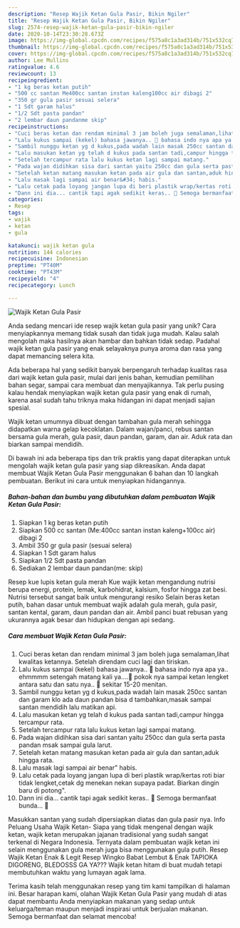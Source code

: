```yaml
---
description: "Resep Wajik Ketan Gula Pasir, Bikin Ngiler"
title: "Resep Wajik Ketan Gula Pasir, Bikin Ngiler"
slug: 2574-resep-wajik-ketan-gula-pasir-bikin-ngiler
date: 2020-10-14T23:30:28.673Z
image: https://img-global.cpcdn.com/recipes/f575a8c1a3ad314b/751x532cq70/wajik-ketan-gula-pasir-foto-resep-utama.jpg
thumbnail: https://img-global.cpcdn.com/recipes/f575a8c1a3ad314b/751x532cq70/wajik-ketan-gula-pasir-foto-resep-utama.jpg
cover: https://img-global.cpcdn.com/recipes/f575a8c1a3ad314b/751x532cq70/wajik-ketan-gula-pasir-foto-resep-utama.jpg
author: Lee Mullins
ratingvalue: 4.6
reviewcount: 13
recipeingredient:
- "1 kg beras ketan putih"
- "500 cc santan Me400cc santan instan kaleng100cc air dibagi 2"
- "350 gr gula pasir sesuai selera"
- "1 Sdt garam halus"
- "1/2 Sdt pasta pandan"
- "2 lembar daun pandanme skip"
recipeinstructions:
- "Cuci beras ketan dan rendam minimal 3 jam boleh juga semalaman,lihat kwalitas ketannya. Setelah direndam cuci lagi dan tiriskan."
- "Lalu kukus sampai (kekel) bahasa jawanya.. 🤣 bahasa indo nya apa ya.. ehmmmm setengah matang kali ya....🤣 pokok nya sampai ketan lengket antara satu dan satu nya.. 🤣 sekitar 15-20 menitan."
- "Sambil nunggu ketan yg d kukus,pada wadah lain masak 250cc santan dan garam klo ada daun pandan bisa d tambahkan,masak sampai santan mendidih lalu matikan api."
- "Lalu masukan ketan yg telah d kukus pada santan tadi,campur hingga tercampur rata."
- "Setelah tercampur rata lalu kukus ketan lagi sampai matang."
- "Pada wajan didihkan sisa dari santan yaitu 250cc dan gula serta pasta pandan msak sampai gula larut."
- "Setelah ketan matang masukan ketan pada air gula dan santan,aduk hingga rata."
- "Lalu masak lagi sampai air benar&#34; habis."
- "Lalu cetak pada loyang jangan lupa di beri plastik wrap/kertas roti biar tidak lengket,cetak dg menekan nekan supaya padat. Biarkan dingin baru di potong&#34;."
- "Dann ini dia... cantik tapi agak sedikit keras.. 🤭 Semoga bermanfaat bunda... 🥰"
categories:
- Resep
tags:
- wajik
- ketan
- gula

katakunci: wajik ketan gula 
nutrition: 144 calories
recipecuisine: Indonesian
preptime: "PT40M"
cooktime: "PT43M"
recipeyield: "4"
recipecategory: Lunch

---
```



![Wajik Ketan Gula Pasir](https://img-global.cpcdn.com/recipes/f575a8c1a3ad314b/751x532cq70/wajik-ketan-gula-pasir-foto-resep-utama.jpg)

Anda sedang mencari ide resep wajik ketan gula pasir yang unik? Cara menyiapkannya memang tidak susah dan tidak juga mudah. Kalau salah mengolah maka hasilnya akan hambar dan bahkan tidak sedap. Padahal wajik ketan gula pasir yang enak selayaknya punya aroma dan rasa yang dapat memancing selera kita.

Ada beberapa hal yang sedikit banyak berpengaruh terhadap kualitas rasa dari wajik ketan gula pasir, mulai dari jenis bahan, kemudian pemilihan bahan segar, sampai cara membuat dan menyajikannya. Tak perlu pusing kalau hendak menyiapkan wajik ketan gula pasir yang enak di rumah, karena asal sudah tahu triknya maka hidangan ini dapat menjadi sajian spesial.

Wajik ketan umumnya dibuat dengan tambahan gula merah sehingga didapatkan warna gelap kecoklatan. Dalam wajan/panci, rebus santan bersama gula merah, gula pasir, daun pandan, garam, dan air. Aduk rata dan biarkan sampai mendidih.


Di bawah ini ada beberapa tips dan trik praktis yang dapat diterapkan untuk mengolah wajik ketan gula pasir yang siap dikreasikan. Anda dapat membuat Wajik Ketan Gula Pasir menggunakan 6 bahan dan 10 langkah pembuatan. Berikut ini cara untuk menyiapkan hidangannya.

<!--inarticleads1-->

##### Bahan-bahan dan bumbu yang dibutuhkan dalam pembuatan Wajik Ketan Gula Pasir:

1. Siapkan 1 kg beras ketan putih
1. Siapkan 500 cc santan (Me:400cc santan instan kaleng+100cc air) dibagi 2
1. Ambil 350 gr gula pasir (sesuai selera)
1. Siapkan 1 Sdt garam halus
1. Siapkan 1/2 Sdt pasta pandan
1. Sediakan 2 lembar daun pandan(me: skip)


Resep kue lupis ketan gula merah Kue wajik ketan mengandung nutrisi berupa energi, protein, lemak, karbohidrat, kalsium, fosfor hingga zat besi. Nutrisi tersebut sangat baik untuk mengurangi resiko Selain beras ketan putih, bahan dasar untuk membuat wajik adalah gula merah, gula pasir, santan kental, garam, daun pandan dan air. Ambil panci buat rebusan yang ukurannya agak besar dan hidupkan dengan api sedang. 

<!--inarticleads2-->

##### Cara membuat Wajik Ketan Gula Pasir:

1. Cuci beras ketan dan rendam minimal 3 jam boleh juga semalaman,lihat kwalitas ketannya. Setelah direndam cuci lagi dan tiriskan.
1. Lalu kukus sampai (kekel) bahasa jawanya.. 🤣 bahasa indo nya apa ya.. ehmmmm setengah matang kali ya....🤣 pokok nya sampai ketan lengket antara satu dan satu nya.. 🤣 sekitar 15-20 menitan.
1. Sambil nunggu ketan yg d kukus,pada wadah lain masak 250cc santan dan garam klo ada daun pandan bisa d tambahkan,masak sampai santan mendidih lalu matikan api.
1. Lalu masukan ketan yg telah d kukus pada santan tadi,campur hingga tercampur rata.
1. Setelah tercampur rata lalu kukus ketan lagi sampai matang.
1. Pada wajan didihkan sisa dari santan yaitu 250cc dan gula serta pasta pandan msak sampai gula larut.
1. Setelah ketan matang masukan ketan pada air gula dan santan,aduk hingga rata.
1. Lalu masak lagi sampai air benar&#34; habis.
1. Lalu cetak pada loyang jangan lupa di beri plastik wrap/kertas roti biar tidak lengket,cetak dg menekan nekan supaya padat. Biarkan dingin baru di potong&#34;.
1. Dann ini dia... cantik tapi agak sedikit keras.. 🤭 Semoga bermanfaat bunda... 🥰


Masukkan santan yang sudah dipersiapkan diatas dan gula pasir nya. Info Peluang Usaha Wajik Ketan- Siapa yang tidak mengenal dengan wajik ketan, wajik ketan merupakan jajanan tradisional yang sudah sangat terkenal di Negara Indonesia. Ternyata dalam pembuatan wajik ketan ini selain menggunakan gula merah juga bisa menggunakan gula putih. Resep Wajik Ketan Enak &amp; Legit Resep Wingko Babat Lembut &amp; Enak TAPIOKA DIGORENG, BLEDOSSS GA YA??? Wajik ketan hitam di buat mudah tetapi membutuhkan waktu yang lumayan agak lama. 

Terima kasih telah menggunakan resep yang tim kami tampilkan di halaman ini. Besar harapan kami, olahan Wajik Ketan Gula Pasir yang mudah di atas dapat membantu Anda menyiapkan makanan yang sedap untuk keluarga/teman maupun menjadi inspirasi untuk berjualan makanan. Semoga bermanfaat dan selamat mencoba!
